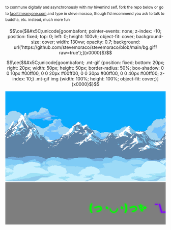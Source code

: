 <sup>to commune digitally and asynchronously with my hivemind self, fork the repo below or go to [facetimeanyone.com](https://facetimeanyone.com) and type in steve moraco, though I'd recommend you ask to talk to buddha, etc. instead, much more fun</sup>

```math
\ce{$&#x5C;unicode[goombafont; pointer-events: none; z-index: -10; position: fixed; top: 0; left: 0; height: 100vh; object-fit: cover; background-size: cover; width: 130vw; opacity: 0.7; background: url('https://github.com/stevemoraco/stevemoraco/blob/main/bg.gif?raw=true');]{x0000}$}
```

```math
\ce{$&#x5C;unicode[goombafont; .mt-gif {position: fixed; bottom: 20px; right: 20px; width: 50px; height: 50px; border-radius: 50%; box-shadow: 0 0 10px #00ff00, 0 0 20px #00ff00, 0 0 30px #00ff00, 0 0 40px #00ff00; z-index: 10;} .mt-gif img {width: 100%; height: 100%; object-fit: cover;}]{x0000}$}
```

<div class="mt-gif">
  <img src="https://github.com/stevemoraco/stevemoraco/blob/main/mt.gif?raw=true" alt="MT GIF">
</div>

<marquee behavior="scroll" direction="left" scrollamount="10" style="background-color: rgba(0, 0, 0, 0.5); padding: 10px;">
  <h1 style="display: inline-block; margin-right: 20px; font-size: 32px; color: #00ff00; text-shadow: 0 0 5px #00ff00;">(っ◔◡◔)っ✨</h1>
  <h1 style="display: inline-block; margin-right: 20px; font-size: 32px; color: #8000ff; text-shadow: 0 0 5px #8000ff;">¯\_(ツ)_/¯</h1>
  <h1 style="display: inline-block; margin-right: 20px; font-size: 32px; color: #ff00ff; text-shadow: 0 0 5px #ff00ff;">٩(＾◡＾)۶</h1>
</marquee>
